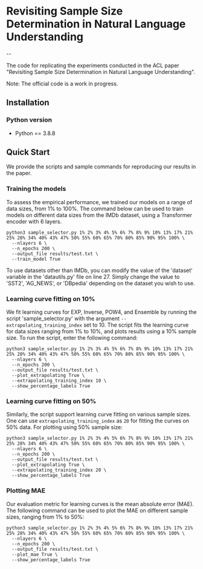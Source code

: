 # Revisiting Sample Size Determination in Natural Language Understanding
--

The code for replicating the experiments conducted in the ACL paper  "Revisiting Sample Size Determination in Natural Language Understanding". 

Note: The official code is a work in progress.


## Installation

### Python version

* Python == 3.8.8


## Quick Start

We provide the scripts and sample commands for reproducing our results in the paper.


### Training the models 

To assess the empirical performance, we trained our models on a range of data sizes, from 1% to 100%. The command below can be used to train models on different data sizes from the IMDb dataset, using a Transformer encoder with 6 layers.


```
python3 sample_selector.py 1% 2% 3% 4% 5% 6% 7% 8% 9% 10% 13% 17% 21% 25% 28% 34% 40% 43% 47% 50% 55% 60% 65% 70% 80% 85% 90% 95% 100% \
  --nlayers 6 \
  --n_epochs 200 \
  --output_file results/test.txt \
  --train_model True
```

To use datasets other than IMDb, you can modify the value of the 'dataset' variable in the 'datautils.py' file on line 27. Simply change the value to 'SST2', 'AG_NEWS', or 'DBpedia' depending on the dataset you wish to use.

### Learning curve fitting on 10%

We fit learning curves for EXP, Inverse, POW4, and Ensemble by running the script 'sample_selector.py' with the argument `--extrapolating_training_index` set to 10. The script fits the learning curve for data sizes ranging from 1% to 10%, and plots results using a 10% sample size. To run the script, enter the following command:


```
python3 sample_selector.py 1% 2% 3% 4% 5% 6% 7% 8% 9% 10% 13% 17% 21% 25% 28% 34% 40% 43% 47% 50% 55% 60% 65% 70% 80% 85% 90% 95% 100% \
  --nlayers 6 \
  --n_epochs 200 \
  --output_file results/test.txt \
  --plot_extrapolating True \
  --extrapolating_training_index 10 \
  --show_percentage_labels True
```



### Learning curve fitting on 50%

Similarly, the script support learning curve fitting on various sample sizes. One can use `extrapolating_training_index` as `20` for fitting the curves on 50% data. For plotting using 50% sample size: 

```
python3 sample_selector.py 1% 2% 3% 4% 5% 6% 7% 8% 9% 10% 13% 17% 21% 25% 28% 34% 40% 43% 47% 50% 55% 60% 65% 70% 80% 85% 90% 95% 100% \
  --nlayers 6 \
  --n_epochs 200 \
  --output_file results/test.txt \
  --plot_extrapolating True \
  --extrapolating_training_index 20 \
  --show_percentage_labels True
```

### Plotting MAE 

Our evaluation metric for learning curves is the mean absolute error (MAE). The following command can be used to plot the MAE on different sample sizes, ranging from 1% to 50%:

```
python3 sample_selector.py 1% 2% 3% 4% 5% 6% 7% 8% 9% 10% 13% 17% 21% 25% 28% 34% 40% 43% 47% 50% 55% 60% 65% 70% 80% 85% 90% 95% 100% \
  --nlayers 6 \
  --n_epochs 200 \
  --output_file results/test.txt \
  --plot_mae True \
  --show_percentage_labels True
```





